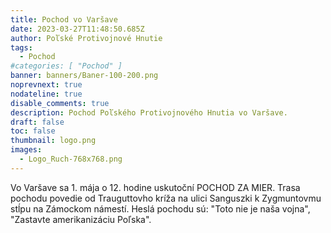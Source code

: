 ```yaml
---
title: Pochod vo Varšave
date: 2023-03-27T11:48:50.685Z
author: Poľské Protivojnové Hnutie
tags:
  - Pochod
#categories: [ "Pochod" ]
banner: banners/Baner-100-200.png
noprevnext: true
nodateline: true
disable_comments: true
description: Pochod Poľského Protivojnového Hnutia vo Varšave.
draft: false
toc: false
thumbnail: logo.png
images:
  - Logo_Ruch-768x768.png
---
```


Vo Varšave sa 1. mája o 12. hodine uskutoční POCHOD ZA MIER. Trasa pochodu povedie od Trauguttovho kríža na ulici Sanguszki k Zygmuntovmu stĺpu na Zámockom námestí. Heslá pochodu sú: "Toto nie je naša vojna", "Zastavte amerikanizáciu Poľska".
